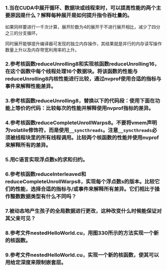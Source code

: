 ### 1.当在CUDA中展开循环、数据块或线程束时，可以提高性能的两个主要原因是什么？解释每种展开是如何提升指令吞吐量的。

如果同样要进行一千次计算，展开阶数为4的展开于不进行展开相比，减少了四分之三的分支循环。

同时展开能够提升编译器可发现的独立内存操作，其结果就是并行的内存读写操作数量上升以及内存带宽利用率的上升。

### 2.参考核函数reduceUnrolling8和实现核函数reduceUnrolling16，在这个函数中每个线程处理16个数据块。将该函数的性能与reduceUnrolling8内核性能进行比较，通过nvprof使用合适的指标与事件来解释性能差异。



### 3.参考核函数reduceUnrolling8，替换以下的代码段：使用下面在功能上等价的代码：比较每次的性能并解释使用nvprof指标的差异。

### 

### 4.参考核函数reduceCompleteUnrollWarps8。不要将vmem声明为volatile修饰符，而是使用`__syncthreads`。注意`__syncthreads`必须被线程块里的所有线程调用。比较两个核函数的性能并使用nvprof来解释所有的差异。



### 5.用C语言实现浮点数s的求和归约。



### 6.参考核函数reduceInterleaved和reduceCompleteUnrollWarps8，实现每个浮点数s的版本。比较它们的性能，选择合适的指标与/或事件来解释所有差异。它们相比于操作整数数据类型有什么不同吗？



### 7.被动态地产生孩子的全局数据进行更改，这种改变什么时候能保证对其父亲可见？



### 8.参考文件nestedHelloWorld.cu，用图330所示的方法实现一个新的核函数。



### 9.参考文件nestedHelloWorld.cu，实现一个新的核函数，使其可以用给定深度来限制嵌套层。